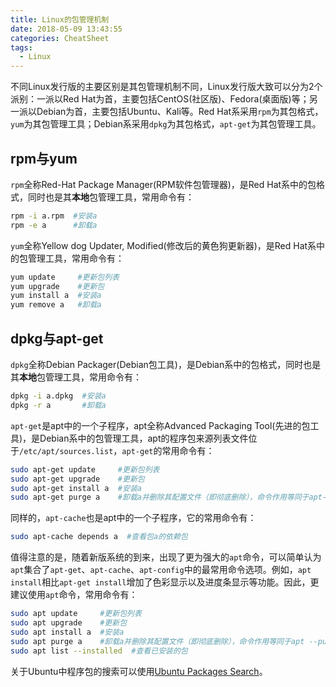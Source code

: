 ```yaml
---
title: Linux的包管理机制
date: 2018-05-09 13:43:55
categories: CheatSheet
tags:
  - Linux
---
```


不同Linux发行版的主要区别是其包管理机制不同，Linux发行版大致可以分为2个派别：一派以Red Hat为首，主要包括CentOS(社区版)、Fedora(桌面版)等；另一派以Debian为首，主要包括Ubuntu、Kali等。Red Hat系采用`rpm`为其包格式，`yum`为其包管理工具；Debian系采用`dpkg`为其包格式，`apt-get`为其包管理工具。

## rpm与yum

`rpm`全称Red-Hat Package Manager(RPM软件包管理器)，是Red Hat系中的包格式，同时也是其**本地**包管理工具，常用命令有：

```bash
rpm -i a.rpm  #安装a
rpm -e a      #卸载a
```

`yum`全称Yellow dog Updater, Modified(修改后的黄色狗更新器)，是Red Hat系中的包管理工具，常用命令有：

```bash
yum update     #更新包列表
yum upgrade    #更新包
yum install a  #安装a
yum remove a   #卸载a
```
<!-- more -->
## dpkg与apt-get

`dpkg`全称Debian Packager(Debian包工具)，是Debian系中的包格式，同时也是其**本地**包管理工具，常用命令有：

```bash
dpkg -i a.dpkg  #安装a
dpkg -r a       #卸载a
```

`apt-get`是apt中的一个子程序，apt全称Advanced Packaging Tool(先进的包工具)，是Debian系中的包管理工具，apt的程序包来源列表文件位于`/etc/apt/sources.list`，`apt-get`的常用命令有：

```bash
sudo apt-get update     #更新包列表
sudo apt-get upgrade    #更新包
sudo apt-get install a  #安装a
sudo apt-get purge a    #卸载a并删除其配置文件（即彻底删除），命令作用等同于apt-get --purge remove a
```

同样的，`apt-cache`也是apt中的一个子程序，它的常用命令有：

```bash
sudo apt-cache depends a  #查看包a的依赖包
```

值得注意的是，随着新版系统的到来，出现了更为强大的`apt`命令，可以简单认为`apt`集合了`apt-get`、`apt-cache`、`apt-config`中的最常用命令选项。例如，`apt install`相比`apt-get install`增加了色彩显示以及进度条显示等功能。因此，更建议使用`apt`命令，常用命令有：

```bash
sudo apt update     #更新包列表
sudo apt upgrade    #更新包
sudo apt install a  #安装a
sudo apt purge a    #卸载a并删除其配置文件（即彻底删除），命令作用等同于apt --purge remove a
sudo apt list --installed  #查看已安装的包
```

关于Ubuntu中程序包的搜索可以使用[Ubuntu Packages Search](https://packages.ubuntu.com/)。
